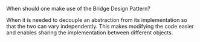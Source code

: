 When should one make use of the Bridge Design Pattern?

When it is needed to decouple an abstraction from its implementation so that the two can vary independently. This makes modifying the code easier and enables sharing the implementation between different objects.
